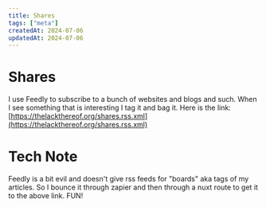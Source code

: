 ```yaml
---
title: Shares
tags: ["meta"]
createdAt: 2024-07-06
updatedAt: 2024-07-06
---
```


# Shares

I use Feedly to subscribe to a bunch of websites and blogs and such. When I see something that is interesting I tag it and bag it. Here is the link: [https://thelackthereof.org/shares.rss.xml](https://thelackthereof.org/shares.rss.xml)

<shares-feed></shares-feed>

# Tech Note

Feedly is a bit evil and doesn't give rss feeds for "boards" aka tags of my articles. So I bounce it through zapier and then through a nuxt route to get it to the above link. FUN!
